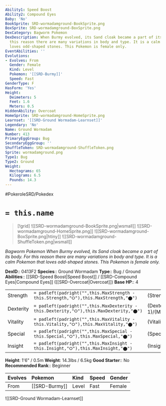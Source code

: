 ```yaml
---
Ability1: Speed Boost
Ability2: Compound Eyes
Baby: 'No'
BookSprite: SRD-wormadamground-BookSprite.png
BoxSprite: SRD-wormadamground-BoxSprite.png
DexCategory: Bagworm Pokemon
DexDescription: When Burmy evolved, its Sand cloak became a part of its body. For
  this reason there are many variations in body and type. It is a calm Pokemon that
  loves odd-shaped stones. This Pokemon is female only.
EventAbilities: ''
Evolutions:
- Evolves: From
  Gender: Female
  Kind: Level
  Pokemon: '[[SRD-Burmy]]'
  Speed: Fast
GenderType: F
HasForm: 'Yes'
Height:
  Deimeters: 5
  Feet: 1.6
  Meters: 0.5
HiddenAbility: Overcoat
HomeSprite: SRD-wormadamground-HomeSprite.png
Learnset: '[[SRD-Ground Wormadam-Learnset]]'
Legendary: 'No'
Name: Ground Wormadam
Number: 413
PrimaryEggGroup: Bug
SecondaryEggGroup: ''
ShuffleToken: SRD-wormadamground-ShuffleToken.png
Sprite: wormadamground.png
Type1: Bug
Type2: Ground
Weight:
  Hectograms: 65
  Kilograms: 6.5
  Pounds: 14.3
---
```


#PokeroleSRD/Pokedex

# `= this.name`

> [!grid]
> ![[SRD-wormadamground-BookSprite.png|wsmall]]
> ![[SRD-wormadamground-HomeSprite.png]]
> ![[SRD-wormadamground-BoxSprite.png|htiny]]
> ![[SRD-wormadamground-ShuffleToken.png|wsmall]]


*Bagworm Pokemon*
*When Burmy evolved, its Sand cloak became a part of its body. For this reason there are many variations in body and type. It is a calm Pokemon that loves odd-shaped stones. This Pokemon is female only.*

**DexID**:: 0413F2
**Species**:: Ground Wormadam
**Type**:: Bug / Ground
**Abilities**:: [[SRD-Speed Boost|Speed Boost]] / [[SRD-Compound Eyes|Compound Eyes]] ([[SRD-Overcoat|Overcoat]])
**Base HP**:: 4

|           |                                                                                        |                                          |
| --------- | -------------------------------------------------------------------------------------- | ---------------------------------------- |
| Strength  | `= padleft(padright("",this.MaxStrength - this.Strength,"⭘"),this.MaxStrength,"⬤")`    | (Strength::2)/(MaxStrength::5)   |
| Dexterity | `= padleft(padright("",this.MaxDexterity - this.Dexterity,"⭘"),this.MaxDexterity,"⬤")` | (Dexterity:: 1)/(MaxDexterity::3) |
| Vitality  | `= padleft(padright("",this.MaxVitality - this.Vitality,"⭘"),this.MaxVitality,"⬤")`    | (Vitality::3)/(MaxVitality::6)   |
| Special   | `= padleft(padright("",this.MaxSpecial - this.Special,"⭘"),this.MaxSpecial,"⬤")`       | (Special::2)/(MaxSpecial::4)     |
| Insight   | `= padleft(padright("",this.MaxInsight - this.Insight,"⭘"),this.MaxInsight,"⬤")`       | (Insight::2)/(MaxInsight::5)     |

**Height**: 1'6" / 0.5m
**Weight**: 14.3lbs / 6.5kg
**Good Starter**:: No
**Recommended Rank**:: Beginner

| Evolves   | Pokemon       | Kind   | Speed   | Gender   |
|:----------|:--------------|:-------|:--------|:---------|
| From      | [[SRD-Burmy]] | Level  | Fast    | Female   |

![[SRD-Ground Wormadam-Learnset]]